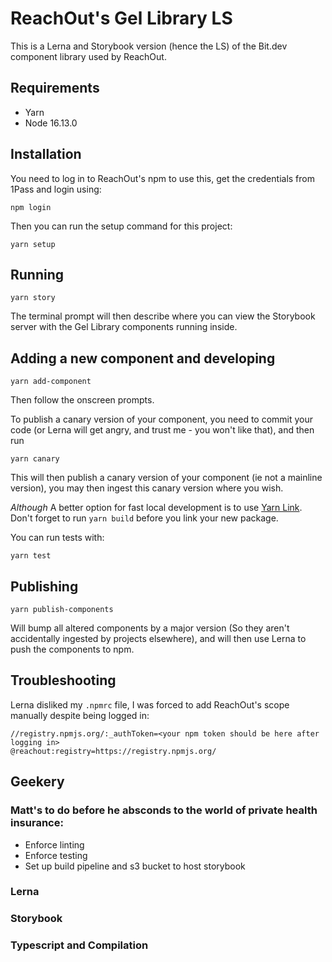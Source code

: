 # ReachOut's Gel Library LS

This is a Lerna and Storybook version (hence the LS) of the Bit.dev component library used by ReachOut.

## Requirements
- Yarn
- Node 16.13.0

## Installation

You need to log in to ReachOut's npm to use this, get the credentials from 1Pass and login using:

```
npm login
```

Then you can run the setup command for this project:

```
yarn setup
```

## Running

```
yarn story
```
The terminal prompt will then describe where you can view the Storybook server with the Gel Library components running inside.

## Adding a new component and developing

```
yarn add-component
```

Then follow the onscreen prompts.

To publish a canary version of your component, you need to commit your code (or Lerna will get angry, and trust me - you won't like that), and then run

```
yarn canary
```

This will then publish a canary version of your component (ie not a mainline version), you may then ingest this canary version where you wish.

*Although* A better option for fast local development is to use [Yarn Link](https://classic.yarnpkg.com/en/docs/cli/link/). Don't forget to run `yarn build` before you link your new package.

You can run tests with:

```
yarn test
```

## Publishing

```
yarn publish-components
```

Will bump all altered components by a major version (So they aren't accidentally ingested by projects elsewhere), and will then use Lerna to push the components to npm.

## Troubleshooting

Lerna disliked my `.npmrc` file, I was forced to add ReachOut's scope manually despite being logged in:

```
//registry.npmjs.org/:_authToken=<your npm token should be here after logging in>
@reachout:registry=https://registry.npmjs.org/
```

## Geekery

### Matt's to do before he absconds to the world of private health insurance:
- Enforce linting
- Enforce testing
- Set up build pipeline and s3 bucket to host storybook

### Lerna
### Storybook
### Typescript and Compilation